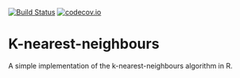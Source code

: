 [![Build Status](https://travis-ci.org/ivyleavedtoadflax/knn.svg?branch=master)](https://travis-ci.org/ivyleavedtoadflax/knn)
[![codecov.io](http://codecov.io/github/ivyleavedtoadflax/knn/coverage.svg?branch=master)](http://codecov.io/github/ivyleavedtoadflax/knn?branch=master)

# K-nearest-neighbours

A simple implementation of the k-nearest-neighbours algorithm in R.
